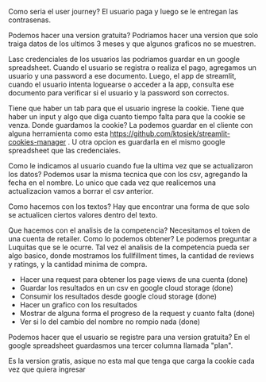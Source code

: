 Como seria el user journey? El usuario paga y luego se le entregan las contrasenas.

Podemos hacer una version gratuita? Podriamos hacer una version que solo traiga datos de los ultimos 3 meses y que algunos graficos no se muestren.

Lasc credenciales de los usuarios las podriamos guardar en un google spreadsheet. Cuando el usuario se registra o realiza el pago, agregamos un usuario y una password a ese documento. Luego, el app de streamlit, cuando el usuario intenta loguearse o acceder a la app, consulta ese documento para verificar si el usuario y la password son correctos.

Tiene que haber un tab para que el usuario ingrese la cookie. Tiene que haber un input y algo que diga cuanto tiempo falta para que la cookie se venza. Donde guardamos la cookie? La podemos guardar en el cliente con alguna herramienta como esta https://github.com/ktosiek/streamlit-cookies-manager . U otra opcion es guardarla en el mismo google spreadsheet que las credenciales.

Como le indicamos al usuario cuando fue la ultima vez que se actualizaron los datos? Podemos usar la misma tecnica que con los csv, agregando la fecha en el nombre. Lo unico que cada vez que realicemos una actualizacion vamos a borrar el csv anterior.

Como hacemos con los textos? Hay que encontrar una forma de que solo se actualicen ciertos valores dentro del texto.

Que hacemos con el analisis de la competencia? 
Necesitamos el token de una cuenta de retailer. Como lo podemos obtener? Le podemos preguntar a Luquitas que se le ocurre.
Tal vez el analisis de la competencia pueda ser algo basico, donde mostramos los fullfillment times, la cantidad de reviews y ratings, y la cantidad minima de compra.


- Hacer una request para obtener los page views de una cuenta (done)
- Guardar los resultados en un csv en google cloud storage (done)
- Consumir los resultados desde google cloud storage (done)
- Hacer un grafico con los resultados
- Mostrar de alguna forma el progreso de la request y cuanto falta (done)
- Ver si lo del cambio del nombre no rompio nada (done)

Podemos hacer que el usuario se registre para una version gratuita? En el google spreadsheet guardasmos una tercer columna llamada "plan".


Es la version gratis, asique no esta mal que tenga que carga la cookie cada vez que quiera ingresar